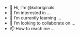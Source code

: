 - 👋 Hi, I’m @koloriginals
- 👀 I’m interested in ...
- 🌱 I’m currently learning ...
- 💞️ I’m looking to collaborate on ...
- 📫 How to reach me ...

<!---
koloriginals/koloriginals is a ✨ special ✨ repository because its `README.md` (this file) appears on your GitHub profile.
You can click the Preview link to take a look at your changes.
--->
